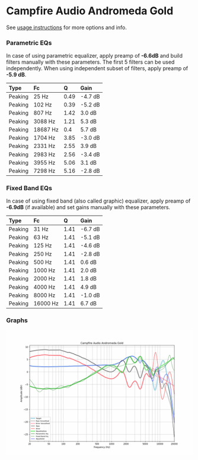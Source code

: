 # Campfire Audio Andromeda Gold
See [usage instructions](https://github.com/jaakkopasanen/AutoEq#usage) for more options and info.

### Parametric EQs
In case of using parametric equalizer, apply preamp of **-6.6dB** and build filters manually
with these parameters. The first 5 filters can be used independently.
When using independent subset of filters, apply preamp of **-5.9 dB**.

| Type    | Fc       |    Q | Gain    |
|:--------|:---------|:-----|:--------|
| Peaking | 25 Hz    | 0.49 | -4.7 dB |
| Peaking | 102 Hz   | 0.39 | -5.2 dB |
| Peaking | 807 Hz   | 1.42 | 3.0 dB  |
| Peaking | 3088 Hz  | 1.21 | 5.3 dB  |
| Peaking | 18687 Hz | 0.4  | 5.7 dB  |
| Peaking | 1704 Hz  | 3.85 | -3.0 dB |
| Peaking | 2331 Hz  | 2.55 | 3.9 dB  |
| Peaking | 2983 Hz  | 2.56 | -3.4 dB |
| Peaking | 3955 Hz  | 5.06 | 3.1 dB  |
| Peaking | 7298 Hz  | 5.16 | -2.8 dB |

### Fixed Band EQs
In case of using fixed band (also called graphic) equalizer, apply preamp of **-6.9dB**
(if available) and set gains manually with these parameters.

| Type    | Fc       |    Q | Gain    |
|:--------|:---------|:-----|:--------|
| Peaking | 31 Hz    | 1.41 | -6.7 dB |
| Peaking | 63 Hz    | 1.41 | -5.1 dB |
| Peaking | 125 Hz   | 1.41 | -4.6 dB |
| Peaking | 250 Hz   | 1.41 | -2.8 dB |
| Peaking | 500 Hz   | 1.41 | 0.6 dB  |
| Peaking | 1000 Hz  | 1.41 | 2.0 dB  |
| Peaking | 2000 Hz  | 1.41 | 1.8 dB  |
| Peaking | 4000 Hz  | 1.41 | 4.9 dB  |
| Peaking | 8000 Hz  | 1.41 | -1.0 dB |
| Peaking | 16000 Hz | 1.41 | 6.7 dB  |

### Graphs
![](./Campfire%20Audio%20Andromeda%20Gold.png)